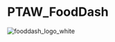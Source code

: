 # PTAW_FoodDash

![fooddash_logo_white](https://github.com/richardmiranda110/PTAW_FoodDash/assets/116800106/2c0a1b5d-1cee-4a37-a3ed-72bcadb47edd)
